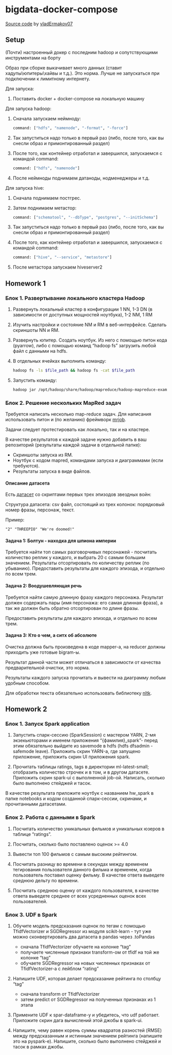 # bigdata-docker-compose

[Source code](https://github.com/vladErmakov07/bigdata-docker-compose) by [vladErmakov07](https://github.com/vladErmakov07)

## Setup

(Почти) настроенный докер с последним hadoop и сопутствующими инструментами на борту

Образ при сборке выкачивает много данных (ставит хадупы\юпитеры\хайвы и т.д.). Это норма.
Лучше не запускаться при подключении к лимитному интернету.

Для запуска:

1. Поставить docker + docker-compose на локальную машину

Для запуска hadoop:

1. Сначала запускаем неймноду:

    ```dockerfile
    command: ["hdfs", "namenode", "-format", "-force"] 
    ```

2. Так запуститься надо только в первый раз (либо, после того, как вы снесли образ и примонтированный раздел)
3. После того, как контейнер отработал и завершился, запускаемся с командой command:

    ```dockerfile
    command: ["hdfs", "namenode"]
    ```

4. После неймноды поднимаем датаноды, нодменеджеры и т.д.

Для запуска hive:

1. Сначала поднимаем постгрес.

2. Затем поднимаем метастор:

    ```dockerfile
    command: ["schematool", "--dbType", "postgres", "--initSchema"]
    ```

3. Так запуститься надо только в первый раз (либо, после того, как вы снесли образ и примонтированный раздел)
4. После того, как контейнер отработал и завершился, запускаемся с командой command:

    ```dockerfile
    command: ["hive", "--service", "metastore"]
    ```

5. После метастора запускаем hiveserver2

## Homework 1

### Блок 1. Развертывание локального кластера Hadoop

1. Развернуть локальный кластер в конфигурации 1 NN, 1-3 DN (в зависимости от доступных мощностей ноутбука), 1-2 NM, 1 RM
2. Изучить настройки и состояние NM и RM в веб-интерфейсе. Сделать скриншоты NN и RM.
3. Развернуть юпитер. Создать ноутбук. Из него с помощью питон кода (pyarrow), либо с помощью команд “hadoop fs” загрузить любой файл с данными на hdfs.
4. В отдельных ячейках выполнить команду:

    ```bash
    hadoop fs -ls $file_path && hadoop fs -cat $file_path
    ```

5. Запустить команду:

    ```bash
    hadoop jar /opt/hadoop/share/hadoop/mapreduce/hadoop-mapreduce-examples-3.3.6.jar pi 15 1800
    ```

### Блок 2. Решение нескольких MapRed задач

Требуется написать несколько map-reduce задач.
Для написания использовать питон и (по желанию) фреймворк [mrjob](https://mrjob.readthedocs.io/en/latest/guides.html).

Задачи следует протестировать как локально, так и на кластере.

В качестве результатов к каждой задаче нужно добавить в ваш репозиторий (результаты каждой задачи в отдельной папке):

* Скриншоты запуска из RM.
* Ноутбук с кодом mapred, командами запуска и диаграммами (если требуются).
* Результаты запуска в виде файлов.

#### Описание датасета

Есть [датасет](https://www.kaggle.com/datasets/xvivancos/star-wars-movie-scripts/data) со скриптами первых трех эпизодов звездных войн:

Структура датасета: csv файл, состоящий из трех колонок: порядковый номер фразы, персонаж, текст.

Пример:

```text
"2" "THREEPIO" "We're doomed!"
```

#### Задача 1: Болтун - находка для шпиона империи

Требуется найти топ самых разговорчивых персонажей - посчитать количество реплик у каждого, и выбрать 20 с самым большим значением.
Результаты отсортировать по количеству реплик (по убыванию).
Предоставить результаты для каждого эпизода, и отдельно по всем трем.

#### Задача 2: Воодушевляющая речь

Требуется найти самую длинную фразу каждого персонажа. Результат должен содержать пары (имя персонажа: его самая длинная фраза), а так же должен быть обратно отсортирован по длине фразы.

Предоставить результаты для каждого эпизода, и отдельно по всем трем.

#### Задача 3: Кто о чем, а ситх об абсолюте

Очистка должна быть произведена в коде mapper-а, на reducer должны приходить уже готовые bigram-ы.

Результат данной части может отличаться в зависимости от качества предварительной очистки, это норма.

Результаты каждого запуска прочитать и вывести на диаграмму любым удобным способом.

Для обработки текста обязательно использовать библиотеку [nltk](https://www.nltk.org/).

## Homework 2

### Блок 1. Запуск Spark application

1. Запустить спарк-сессию (SparkSession) с мастером YARN, 2-мя экзекьюторами и именем приложения “{фамилия}_spark”- перед этим обязательно выйдите из savemode в hdfs (hdfs dfsadmin -safemode leave).
Приложить скрин YARN-а, где запущено приложение, приложить скрин UI приложения spark.

2. Прочитать таблицы ratings, tags в директории ml-latest-small; отобразить количество строчек и в том, и в другом датасете.
Приложить скрин spark-ui с выполненной job-ой. Написать, сколько было выполнено стейджей и тасок.

В качестве результата приложите ноутбук с названием hw_spark в папке notebooks и кодом созданной спарк-сессии, скринами, и прочитанными датасетами.

### Блок 2. Работа с данными в Spark

1. Посчитать количество уникальных фильмов и уникальных юзеров в таблице “ratings”.

2. Посчитать, сколько было поставлено оценок >= 4.0

3. Вывести топ 100 фильмов с самым высоким рейтингом.

4. Посчитать разницу во времени в секундах между временем тегирования пользователя данного фильма и временем, когда пользователь поставил оценку фильму. В качестве ответа выведете среднюю дельту по времени.

5. Посчитать среднюю оценку от каждого пользователя, в качестве ответа выведете среднее от всех усредненных оценок всех пользователей.

### Блок 3. UDF в Spark

1. Обучите модель предсказания оценок по тегам с помощью TfidfVectorizer и SGDRegressor из модуля scikit-learn - тут уже можно сконвертировать два датасета в pandas через .toPandas
    * сначала  TfidfVectorizer обучаете на колонке “tag”
    * получаете численные признаки transform-ом от tfidf на той же колонке “tag”
    * обучаете SGDRegressor на новых численных признаках от  TfidfVectorizer-а с лейблом “rating”

2. Напишите UDF, которая делает предсказание рейтинга по столбцу “tag”

    * сначала transform от TfidfVectorizer
    * затем predict от SGDRegressor на полученных признаках из 1 этапа

3. Примените UDF к spar-dataframe-у и убедитесь, что udf работает. Приложите скрин дага вычислений этой джобы в spark-ui.

4. Напишите, чему равен корень суммы квадратов разностей (RMSE) между предсказанным и истинным значением рейтинга (напишите это на pyspark-е). Напишите, сколько было выполнено стейджей и тасок в рамках джобы.
